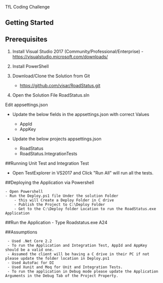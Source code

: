 ## 

TfL Coding Challenge



## Getting Started

## Prerequisites

1) Install Visual Studio 2017 (Community/Professional/Enterprise) - https://visualstudio.microsoft.com/downloads/

2) Install PowerShell 

3) Download/Clone the Solution from Git

	- https://github.com/vjsar/RoadStatus.git

4) Open the Solution File RoadStatus.sln

Edit appsettings.json

- Update the below fields in the appsettings.json with correct Values
	- AppId
	- AppKey

- Update the below projects appsettings.json
	- RoadStatus
	- RoadStatus.IntegrationTests


##Running Unit Test and Integration Test
 - Open TestExplorer in VS2017 and Click "Run All" will run all the tests.

##Deploying the Application via Powershell

	- Open Powershell
	- Run the Deploy.ps1 file Under the solution Folder 
		- this will Create a Deploy Folder in C drive
		- Publish the Project to C:\Deploy Folder
		- Get to the C:\Deploy folder Location to run the RoadStatus.exe Application

##Run the Application
	- Type Roadstatus.exe A24


##Assumptions

	 - Used .Net Core 2.2
	 - To run the Application and Integration Test, AppId and AppKey should be a valid one.
	 - Assumed the client will be having a C drive in their PC if not please update the folder location in Deploy.ps1
	 - Used AutoFac for DI
	 - Used Xunit and Moq for Unit and Integration Tests.
	 - To run the application in Debug mode please update the Application Arguments in the Debug Tab of the Project Property.








